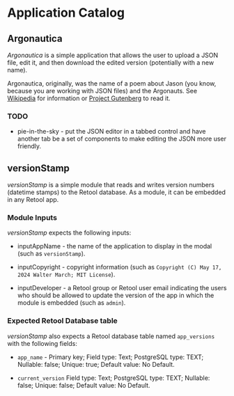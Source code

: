 # Application Catalog

## Argonautica

*Argonautica* is a simple application that allows the user to upload a JSON file, edit it, and then download the edited version (potentially with a new name).

Argonautica, originally, was the name of a poem about Jason (you know, because you are working with JSON files) and the Argonauts. See [Wikipedia](https://en.wikipedia.org/wiki/Argonautica) for information or [Project Gutenberg](https://gutenberg.org/files/830/830-h/830-h.htm) to read it.

### TODO

* pie-in-the-sky - put the JSON editor in a tabbed control and have another tab be a set of components to make editing the JSON more user friendly.

## versionStamp

*versionStamp* is a simple module that reads and writes version numbers (datetime stamps) to the Retool database. As a module, it can be embedded in any Retool app.

### Module Inputs

*versionStamp* expects the following inputs:

* inputAppName - the name of the application to display in the modal (such as `versionStamp`).

* inputCopyright - copyright information (such as `Copyright (C) May 17, 2024 Walter March; MIT License`).

* inputDeveloper - a Retool group or Retool user email indicating the users who should be allowed to update the version of the app in which the module is embedded (such as `admin`).

### Expected Retool Database table

*versionStamp* also expects a Retool database table named `app_versions` with the following fields:

* `app_name` - Primary key; Field type: Text; PostgreSQL type: TEXT; Nullable: false; Unique: true; Default value: No Default.

* `current_version` Field type: Text; PostgreSQL type: TEXT; Nullable: false; Unique: false; Default value: No Default.
